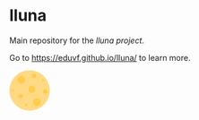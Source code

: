 # lluna

Main repository for the _lluna project_.

Go to https://eduvf.github.io/lluna/ to learn more.

<img style="max-width: 10rem" src="assets/twemoji_moon.svg" alt="" />

